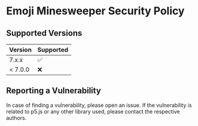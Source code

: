 # Emoji Minesweeper Security Policy

## Supported Versions

| Version | Supported          |
| ------- | ------------------ |
| 7.x.x   | :white_check_mark: |
| < 7.0.0 | :x:                |

## Reporting a Vulnerability

In case of finding a vulnerability, please open an issue. If the vulnerability is related to p5.js or any other library used, please contact the respective authors.
